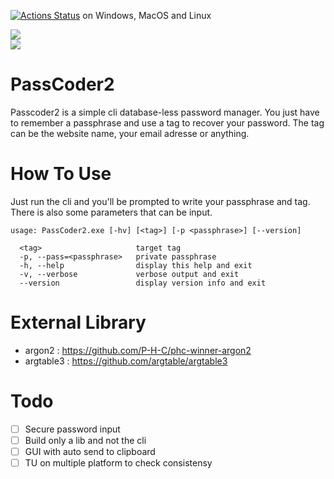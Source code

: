 [![Actions Status](https://github.com/Coldragon/PassCoder2/workflows/Build/badge.svg)](https://github.com/Coldragon/PassCoder2/actions) on Windows, MacOS and Linux

<a href="./LICENSE.md"><img src="https://img.shields.io/badge/license-MIT-brightgreen.svg"></a><br />
<a href="https://github.com/Coldragon/PassCoder2/releases"><img src="https://img.shields.io/github/v/release/coldragon/PassCoder2.svg"></a><br />


# PassCoder2
Passcoder2 is a simple cli database-less password manager. You just have to remember a passphrase and use a tag to recover your password. The tag can be the website name, your email adresse or anything.

# How To Use 
Just run the cli and you'll be prompted to write your passphrase and tag.
There is also some parameters that can be input.
```
usage: PassCoder2.exe [-hv] [<tag>] [-p <passphrase>] [--version]

  <tag>                     target tag
  -p, --pass=<passphrase>   private passphrase
  -h, --help                display this help and exit
  -v, --verbose             verbose output and exit
  --version                 display version info and exit
```

# External Library
 - argon2 : https://github.com/P-H-C/phc-winner-argon2
 - argtable3 : https://github.com/argtable/argtable3

# Todo 
- [ ] Secure password input
- [ ] Build only a lib and not the cli
- [ ] GUI with auto send to clipboard
- [ ] TU on multiple platform to check consistensy